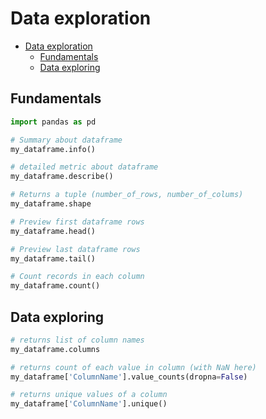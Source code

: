 # Data exploration

- [Data exploration](#data-exploration)
  * [Fundamentals](#fundamentals)
  * [Data exploring](#data-exploring)

## Fundamentals

```python
import pandas as pd

# Summary about dataframe
my_dataframe.info()

# detailed metric about dataframe
my_dataframe.describe()

# Returns a tuple (number_of_rows, number_of_colums)
my_dataframe.shape

# Preview first dataframe rows
my_dataframe.head()

# Preview last dataframe rows
my_dataframe.tail()

# Count records in each column
my_dataframe.count()
```

## Data exploring

```python
# returns list of column names
my_dataframe.columns

# returns count of each value in column (with NaN here)
my_dataframe['ColumnName'].value_counts(dropna=False)

# returns unique values of a column
my_dataframe['ColumnName'].unique()
```
